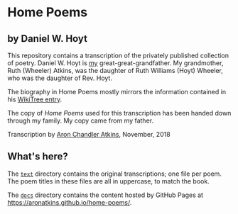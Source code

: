 # Home Poems

## by Daniel W. Hoyt

This repository contains a transcription of the privately published collection
of poetry. Daniel W. Hoyt is [my](https://github.com/aronatkins)
great-great-grandfather. My grandmother, Ruth (Wheeler) Atkins, was the
daughter of Ruth Williams (Hoyt) Wheeler, who was the daughter of Rev. Hoyt.

The biography in Home Poems mostly mirrors the information contained in his
[WikiTree entry](https://www.wikitree.com/wiki/Hoyt-579).

The copy of _Home Poems_ used for this transcription has been handed down
through my family. My copy came from my father.

Transcription by [Aron Chandler Atkins](https://github.com/aronatkins),
November, 2018

## What's here?

The [`text`](text) directory contains the original transcriptions; one file
per poem. The poem titles in these files are all in uppercase, to match the
book.

The [`docs`](docs) directory contains the content hosted by GitHub Pages at
https://aronatkins.github.io/home-poems/.
